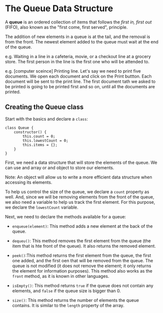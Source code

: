 # The Queue Data Structure

A **queue** is an ordered collection of items that follows the *first in, first out* (FIFO), also known as the "first come, first served", principle.

The addition of new elements in a queue is at the tail, and the removal is from the front. The newest element added to the queue must wait at the end of the queue.

e.g. Waiting in a line in a cafeteria, movie, or a checkout line at a grocery store. The first person in the line is the first one who will be attended to.

e.g. [computer sceince] Printing line. Let's say we need to print five documents. We open each document and click on the Print buttton. Each document will be sent to the print line. The first document tath we asked to be printed is going to be printed first and so on, until all the documents are printed.


## Creating the Queue class

Start with the basics and declare a `class`:
```
class Queue {
    constructor() {
        this.count = 0;
        this.lowestCount = 0;
        this.items = {};
    }
}
```

First, we need a data structure that will store the elements of the queue. We can use and array or and object to store our elements.

Note: An object will allow us to write a more efficient data structure when accessing its elements.

To help us control the size of the queue, we declare a `count` property as well. And, since we will be removing elements from the front of the queue, we also need a variable to help us track the first element. For this purpose, we declare the `lowestCount` variable.

Next, we need to declare the methods available for a queue:

* `enqueue(element)`: This method adds a new element at the back of the queue.

* `dequeu()`: This method removes the first element from the queue (the item that is hte front of the queue). It also returns the removed element.

* `peek()`:This method returns the first element from the queue, the first one added, and the first oen that will be removed from the queue. The queue is not modified (it does not remove the element; it only returns the element for information purposes). This method also works as the `front` method, as it is known in other languages.

* `isEmpty()`: This method returns `true` if the queue does not contain any elements, and `false` if the queue size is bigger than 0.

* `size()`: This method returns the number of elements the queue contains. It is similar to the `length` property of the array.